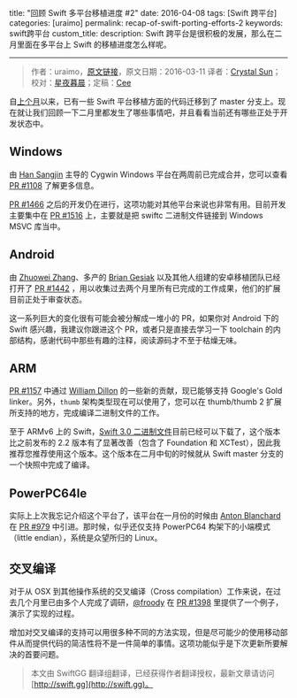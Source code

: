 title: "回顾 Swift 多平台移植进度 #2"
date: 2016-04-08
tags: [Swift 跨平台]
categories: [uraimo]
permalink: recap-of-swift-porting-efforts-2
keywords: swift跨平台
custom_title: 
description: Swift 跨平台是很积极的发展，那么在二月里面在多平台上 Swift 的移植进度怎么样呢。

---
> 作者：uraimo，[原文链接](https://www.uraimo.com/2016/03/11/recap-of-swift-porting-efforts-2/)，原文日期：2016-03-11
> 译者：[Crystal Sun](http://www.jianshu.com/users/7a2d2cc38444/latest_articles)；校对：[星夜暮晨](http://www.jianshu.com/users/ef1058d2d851)；定稿：[Cee](https://github.com/Cee)
  








自[上个月](https://www.uraimo.com/2016/02/02/recap-of-swift-porting-efforts/)以来，已有一些 Swift 平台移植方面的代码迁移到了 master 分支上。现在就让我们回顾一下二月里都发生了哪些事情吧，并且看看当前还有哪些正处于开发状态中。

<!--more-->

## Windows

由 [Han Sangjin](https://github.com/tinysun212) 主导的 Cygwin Windows 平台在两周前已完成合并，您可以查看 [PR #1108](https://github.com/apple/swift/pull/1108) 了解更多信息。

[PR #1466](https://github.com/apple/swift/pull/1466) 之后的开发仍在进行，这项功能对其他平台来说也非常有用。目前开发主要集中在 [PR #1516](https://github.com/apple/swift/pull/1516) 上，主要就是把 swiftc 二进制文件链接到 Windows MSVC 库当中。

## Android

由 [Zhuowei Zhang](https://github.com/zhuowei)、多产的 [Brian Gesiak](https://github.com/modocache) 以及其他人组建的安卓移植团队已经打开了 [PR #1442](https://github.com/apple/swift/pull/1442) ，用以收集过去两个月里所有已完成的工作成果，他们的扩展目前正处于审查状态。

这一系列巨大的变化很有可能会被分解成一堆小的 PR，如果你对 Android 下的 Swift 感兴趣，我建议你跟进这个 PR，或者只是直接去学习一下 toolchain 的内部结构，感谢代码中那些有趣的注释，阅读源码才不至于枯燥无味。

## ARM

[PR #1157](https://github.com/apple/swift/pull/1157) 中通过 [William Dillon](https://github.com/hpux735) 的一些新的贡献，现已能够支持 Google's Gold linker。另外，`thumb` 架构类型现在可以使用了，您可以在 thumb/thumb 2 扩展所支持的地方，完成编译二进制文件的工作。

至于 ARMv6 上的 Swift，[Swift 3.0 二进制文件](https://www.uraimo.com/2016/03/10/swift-3-available-on-armv6-raspberry-1-zero/)目前已经可以下载了，这个版本比之前发布的 2.2 版本有了显著改善（包含了 Foundation 和 XCTest），因此我推荐您推荐使用这个版本。这个版本在二月中旬的时候就从 Swift master 分支的一个快照中完成了编译。

## PowerPC64le

实际上上次我忘记介绍这个平台了，该平台在一月份的时候由 [Anton Blanchard](https://github.com/antonblanchard) 在 [PR #979](https://github.com/apple/swift/pull/979) 中引进。那时候，似乎还仅支持 PowerPC64 构架下的小端模式（little endian），系统是众望所归的 Linux。

## 交叉编译

对于从 OSX 到其他操作系统的交叉编译（Cross compilation）工作来说，在过去几个月里已由多个人完成了调研，[@froody](https://github.com/froody) 在 [PR #1398](https://github.com/apple/swift/pull/1398) 里提供了一个例子，演示了实现的过程。

增加对交叉编译的支持可以用很多种不同的方法实现，但是尽可能少的使用移动部件从而提供代码的简洁性将不是一件简单的事情。这项功能似乎是下次更新所要解决的首要问题。
> 本文由 SwiftGG 翻译组翻译，已经获得作者翻译授权，最新文章请访问 [http://swift.gg](http://swift.gg)。